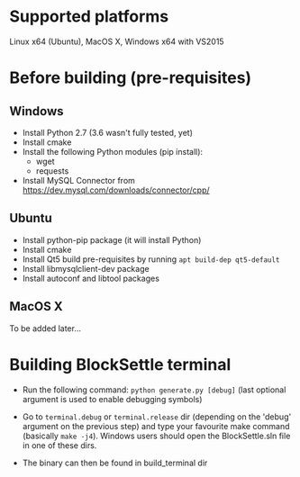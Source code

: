 # Supported platforms
Linux x64 (Ubuntu), MacOS X, Windows x64 with VS2015

# Before building (pre-requisites)
## Windows
* Install Python 2.7 (3.6 wasn't fully tested, yet)
* Install cmake
* Install the following Python modules (pip install):
  * wget
  * requests
* Install MySQL Connector from https://dev.mysql.com/downloads/connector/cpp/

## Ubuntu
* Install python-pip package (it will install Python)
* Install cmake
* Install Qt5 build pre-requisites by running `apt build-dep qt5-default`
* Install libmysqlclient-dev package
* Install autoconf and libtool packages

## MacOS X
To be added later...

# Building BlockSettle terminal

* Run the following command:
`python generate.py [debug]`
(last optional argument is used to enable debugging symbols)

* Go to `terminal.debug` or `terminal.release` dir (depending on the 'debug' argument on the previous step) and type your favourite make command (basically `make -j4`). Windows users should open the BlockSettle.sln file in one of these dirs.

* The binary can then be found in build_terminal dir
